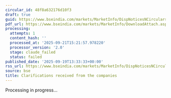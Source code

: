 ```yaml
---
circular_id: 48f8a632176d10f3
draft: true
guid: https://www.bseindia.com/markets/MarketInfo/DispNoticesNCirculars.aspx?Noticeid={A9E88CDA-032F-45C7-8AAD-62974E30A3A4}&noticeno=20250919-34&dt=09/19/2025&icount=34&totcount=44&flag=0
pdf_url: https://www.bseindia.com/markets/MarketInfo/DownloadAttach.aspx?id=20250919-34&attachedId=e6fac774-daa3-46f3-b5a4-e064c43badac
processing:
  attempts: 1
  content_hash: ''
  processed_at: '2025-09-21T15:21:57.978220'
  processor_version: '2.0'
  stage: claude_failed
  status: failed
published_date: '2025-09-19T13:33:33+00:00'
rss_url: https://www.bseindia.com/markets/MarketInfo/DispNoticesNCirculars.aspx?Noticeid={A9E88CDA-032F-45C7-8AAD-62974E30A3A4}&noticeno=20250919-34&dt=09/19/2025&icount=34&totcount=44&flag=0
source: bse
title: Clarifications received from the companies
---
```


Processing in progress...
